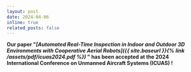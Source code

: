 ```yaml
---
layout: post
date: 2024-04-06
inline: true
related_posts: false
---
```


**Our paper  "_[Automated Real-Time Inspection in Indoor and Outdoor 3D Environments with Cooperative Aerial Robots]({{ site.baseurl }}{% link /assets/pdf/icuas2024.pdf %})_ " has been accepted at the 2024 International Conference on Unmanned Aircraft Systems (<b>ICUAS</b>) !**


